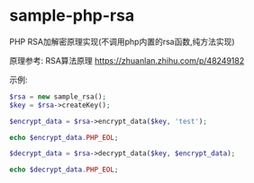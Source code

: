 # sample-php-rsa

PHP RSA加解密原理实现(不调用php内置的rsa函数,纯方法实现)

原理参考: RSA算法原理
https://zhuanlan.zhihu.com/p/48249182


示例:
```php
$rsa = new sample_rsa();
$key = $rsa->createKey();

$encrypt_data = $rsa->encrypt_data($key, 'test');

echo $encrypt_data.PHP_EOL;

$decrypt_data = $rsa->decrypt_data($key, $encrypt_data);

echo $decrypt_data.PHP_EOL;
```
